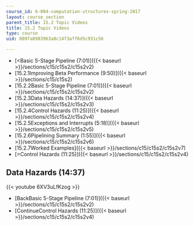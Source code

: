 ```yaml
---
course_id: 6-004-computation-structures-spring-2017
layout: course_section
parent_title: 15.2 Topic Videos
title: 15.2 Topic Videos
type: course
uid: 809fa8983963a8c14f3aff6d5c931c56

---
```


*   [<Basic 5-Stage Pipeline (7:01)]({{< baseurl >}}/sections/c15/c15s2/c15s2v2)
*   [15.2.1Improving Beta Performance (9:50)]({{< baseurl >}}/sections/c15/c15s2)
*   [15.2.2Basic 5-Stage Pipeline (7:01)]({{< baseurl >}}/sections/c15/c15s2/c15s2v2)
*   [15.2.3Data Hazards (14:37)]({{< baseurl >}}/sections/c15/c15s2/c15s2v3)
*   [15.2.4Control Hazards (11:25)]({{< baseurl >}}/sections/c15/c15s2/c15s2v4)
*   [15.2.5Exceptions and Interrupts (5:18)]({{< baseurl >}}/sections/c15/c15s2/c15s2v5)
*   [15.2.6Pipelining Summary (1:55)]({{< baseurl >}}/sections/c15/c15s2/c15s2v6)
*   [15.2.7Worked Examples]({{< baseurl >}}/sections/c15/c15s2/c15s2v7)
*   [\>Control Hazards (11:25)]({{< baseurl >}}/sections/c15/c15s2/c15s2v4)

Data Hazards (14:37)
--------------------

{{< youtube 6XV3uLfKzog >}}

*   [BackBasic 5-Stage Pipeline (7:01)]({{< baseurl >}}/sections/c15/c15s2/c15s2v2)
*   [ContinueControl Hazards (11:25)]({{< baseurl >}}/sections/c15/c15s2/c15s2v4)
